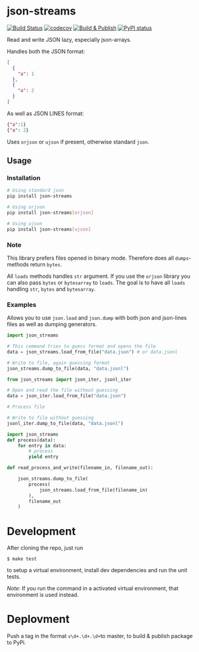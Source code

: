 # json-streams

[![Build Status](https://travis-ci.org/spraakbanken/json-streams-py.svg?branch=master)](https://travis-ci.org/spraakbanken/json-streams-py)
[![codecov](https://codecov.io/gh/spraakbanken/json-streams-py/branch/master/graph/badge.svg)](https://codecov.io/gh/spraakbanken/json-streams-py/)
[![Build & Publish](https://github.com/spraakbanken/json-streams-py/workflows/Build%20&%20Publish/badge.svg)](https://github.com/spraakbanken/json-streams-py/actions)
[![PyPI status](https://badge.fury.io/py/json-streams.svg)](https://pypi.org/project/json-streams/)

Read and write JSON lazy, especially json-arrays.

Handles both the JSON format:

```json
[
  {
    "a": 1
  },
  {
    "a": 2
  }
]
```

As well as JSON LINES format:

```json
{"a":1}
{"a": 2}
```

Uses `orjson` or `ujson` if present, otherwise standard `json`.

## Usage

### Installation

```bash
# Using standard json
pip install json-streams

# Using orjson
pip install json-streams[orjson]

# Using ujson
pip install json-streams[ujson]
```

### Note

This library prefers files opened in binary mode.
Therefore does all `dumps`-methods return `bytes`.

All `loads` methods handles `str` argument.
If you use the `orjson` library you can also pass `bytes` or `bytesarray` to `loads`.
The goal is to have all `loads` handling `str`, `bytes` and `bytesarray`.

### Examples

Allows you to use `json.load` and `json.dump` with
both json and json-lines files as well as dumping generators.

```python
import json_streams

# This command tries to guess format and opens the file
data = json_streams.load_from_file("data.json") # or data.jsonl

# Write to file, again guessing format
json_streams.dump_to_file(data, "data.jsonl")
```

```python
from json_streams import json_iter, jsonl_iter

# Open and read the file without guessing
data = json_iter.load_from_file("data.json")

# Process file

# Write to file without guessing
jsonl_iter.dump_to_file(data, "data.jsonl")
```

```python
import json_streams
def process(data):
    for entry in data:
        # process
        yield entry

def read_process_and_write(filename_in, filename_out):

    json_streams.dump_to_file(
        process(
            json_streams.load_from_file(filename_in)
        ),
        filename_out
    )
```

# Development

After cloning the repo, just run

```
$ make test
```

to setup a virtual environment,
install dev dependencies
and run the unit tests.

_Note:_ If you run the command in a activated virtual environment,
that environment is used instead.

# Deplovment

Push a tag in the format `v\d+.\d+.\d+`to master, to build & publish package to PyPi.
